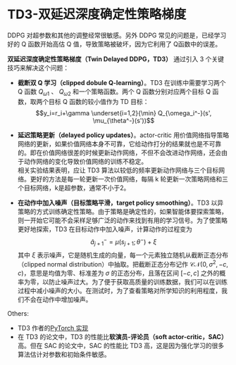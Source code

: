 # TD3-双延迟深度确定性策略梯度

DDPG 对超参数和其他的调整经常很敏感。另外 DDPG 常见的问题是，已经学习好的 Q 函数开始高估 Q 值，导致策略被破坏，因为它利用了 Q函数中的误差。

**双延迟深度确定性策略梯度（Twin Delayed DDPG，TD3）** 通过引入 3 个关键技巧来解决这个问题：

* **截断双 Q 学习（clipped dobule Q-learning）**。TD3 在训练中需要学习两个 Q 函数 $Q_{\omega1}$ 、 $Q_{\omega2}$ 和一个策略函数。两个 Q 函数分别对应两个目标 Q 函数，取两个目标 Q 函数的较小值作为 TD 目标： 
$$y_i=r_i+\gamma \underset{i=1,2}{\min} Q_{\omega_i^-}(s', \mu_{\theta^-}(s'))$$

* **延迟策略更新（delayed policy updates）**。actor-critic 用价值网络指导策略网络的更新，如果价值网络本身不可靠，它给动作打分的结果就也是不可靠的。即在价值网络很差的时候更新动作网络，不但不会改进动作网络，还会由于动作网络的变化导致价值网络的训练不稳定。  
相关实验结果表明，应让 TD3 算法以较低的频率更新动作网络与三个目标网络。更好的方法是每一轮更新一次价值网络，每隔 k 轮更新一次策略网络和三个目标网络，k是超参数，通常不小于2。

* **在动作中加入噪声（目标策略平滑，target policy smoothing）**。TD3 以异策略的方式训练确定性策略。由于策略是确定性的，如果智能体要探索策略，则一开始它可能不会采样足够广泛的动作来找到有用的学习信号。为了使策略更好地探索，TD3 在目标动作中加入噪声，计算动作的过程变为
  $$ \hat{a}^-_{j+1}=\mu(s_{j+1};\theta^-)+\xi $$
  其中 $\xi$ 表示噪声，它是随机生成的向量，每一个元素独立随机从截断正态分布（clipped normal distribution）中抽取。把截断正态分布记作 $\mathcal{CN}(0,\sigma^2,-c,c)$，意思是均值为零、标准差为 $\sigma$ 的正态分布，且落在区间 $[-c,c]$ 之外的概率为零，以防止噪声过大。为了便于获取高质量的训练数据，我们可以在训练过程中减小噪声的大小。在测试时，为了查看策略对所学知识的利用程度，我们不会在动作中增加噪声。

Others:
* TD3 作者的[PyTorch 实现](https://github.com/sfujim/TD3/)
* 在 TD3 的论文中，TD3 的性能比**软演员-评论员（soft actor-critic，SAC）** 高。但在 SAC 的论文中，SAC 的性能比 TD3 高，这是因为强化学习的很多算法估计对参数和初始条件敏感。
